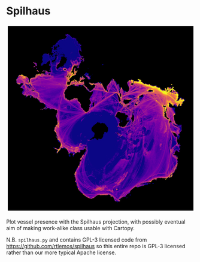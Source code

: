 # Spilhaus

![Vessel presence shown on a world map in the Spilhaus projection](presence_map.png "Vessel Presence")

Plot vessel presence with the Spilhaus projection, with possibly eventual aim
of making work-alike class usable with Cartopy.

N.B. `spilhaus.py` and contains GPL-3 licensed code from https://github.com/rtlemos/spilhaus
so this entire repo is GPL-3 licensed rather than our more typical Apache license.
